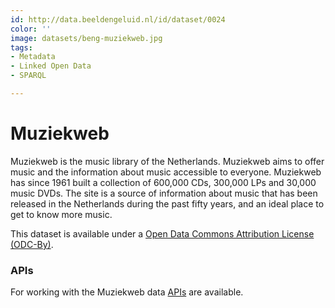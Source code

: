 ```yaml
---
id: http://data.beeldengeluid.nl/id/dataset/0024
color: ''
image: datasets/beng-muziekweb.jpg
tags:
- Metadata
- Linked Open Data
- SPARQL

---
```

# Muziekweb
Muziekweb is the music library of the Netherlands. Muziekweb aims to offer music and the information about music accessible to everyone. Muziekweb has since 1961 built a collection of 600,000 CDs, 300,000 LPs and 30,000 music DVDs. The site is a source of information about music that has been released in the Netherlands during the past fifty years, and an ideal place to get to know more music.

This dataset is available under a [Open Data Commons Attribution License (ODC-By)](https://opendatacommons.org/licenses/by/).

### APIs
For working with the Muziekweb data  [APIs](apis/nisv-muziekweb-apis) are available.

